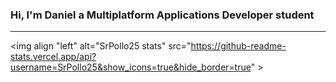 ### Hi, I'm Daniel a Multiplatform Applications Developer student 

---
<img align "left" alt="SrPollo25 stats" src="https://github-readme-stats.vercel.app/api?username=SrPollo25&show_icons=true&hide_border=true" >

